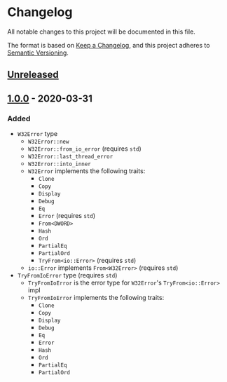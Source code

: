 # Changelog
All notable changes to this project will be documented in this file.

The format is based on [Keep a Changelog](https://keepachangelog.com/en/1.0.0/),
and this project adheres to [Semantic Versioning](https://semver.org/spec/v2.0.0.html).

## [Unreleased]

## [1.0.0] - 2020-03-31
### Added
- `W32Error` type
    - `W32Error::new`
    - `W32Error::from_io_error` (requires `std`)
    - `W32Error::last_thread_error`
    - `W32Error::into_inner`
    - `W32Error` implements the following traits:
        - `Clone`
        - `Copy`
        - `Display`
        - `Debug`
        - `Eq`
        - `Error` (requires `std`)
        - `From<DWORD>`
        - `Hash`
        - `Ord`
        - `PartialEq`
        - `PartialOrd`
        - `TryFrom<io::Error>` (requires `std`)
    - `io::Error` implements `From<W32Error>` (requires `std`)
- `TryFromIoError` type (requires `std`)
    - `TryFromIoError` is the error type for `W32Error`'s `TryFrom<io::Error>` impl
    - `TryFromIoError` implements the following traits:
        - `Clone`
        - `Copy`
        - `Display`
        - `Debug`
        - `Eq`
        - `Error`
        - `Hash`
        - `Ord`
        - `PartialEq`
        - `PartialOrd`

[Unreleased]: https://github.com/FaultyRAM/w32-error/compare/v1.0.0...HEAD
[1.0.0]: https://github.com/FaultyRAM/w32-error/compare/releases/tag/v1.0.0
